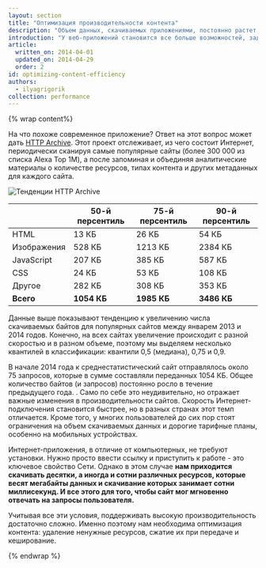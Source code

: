 ```yaml
---
layout: section
title: "Оптимизация производительности контента"
description: "Объем данных, скачиваемых приложениями, постоянно растет. Чтобы их производительность всегда оставалась высокой, нам нужно оптимизировать каждый байт данных."
introduction: "У веб-приложений становится все больше возможностей, задач и функций. Однако чем разнообразнее контент, тем больше данных приходится скачивать. Чтобы производительность приложений всегда оставалась высокой, нам нужно оптимизировать каждый байт данных."
article:
  written_on: 2014-04-01
  updated_on: 2014-04-29
  order: 2
id: optimizing-content-efficiency
authors:
  - ilyagrigorik
collection: performance
---
```


{% wrap content%}

<style>
  img, video, object {
    max-width: 100%;
  }

  img.center {
    display: block;
    margin-left: auto;
    margin-right: auto;
  }
</style>

На что похоже современное приложение? Ответ на этот вопрос может дать [HTTP Archive](http://httparchive.org/). Этот проект отслеживает, из чего состоит Интернет, периодически сканируя самые популярные сайты (более 300 000 из списка Alexa Top 1M), а после запоминая и объединяя аналитические материалы о количестве ресурсов, типах контента и других метаданных для каждого сайта.

<img src="images/http-archive-trends.png" class="center" alt="Тенденции HTTP Archive">

<table class="table-4">
<colgroup><col span="1"><col span="1"><col span="1"><col span="1"></colgroup>
<thead>
  <tr>
    <th></th>
    <th>50-й персентиль</th>
    <th>75-й персентиль</th>
    <th>90-й персентиль</th>
  </tr>
</thead>
<tr>
  <td data-th="тип">HTML</td>
  <td data-th="50%">13 КБ</td>
  <td data-th="75%">26 КБ</td>
  <td data-th="90%">54 КБ</td>
</tr>
<tr>
  <td data-th="тип">Изображения</td>
  <td data-th="50%">528 КБ</td>
  <td data-th="75%">1213 КБ</td>
  <td data-th="90%">2384 КБ</td>
</tr>
<tr>
  <td data-th="тип">JavaScript</td>
  <td data-th="50%">207 КБ</td>
  <td data-th="75%">385 КБ</td>
  <td data-th="90%">587 КБ</td>
</tr>
<tr>
  <td data-th="тип">CSS</td>
  <td data-th="50%">24 КБ</td>
  <td data-th="75%">53 КБ</td>
  <td data-th="90%">108 КБ</td>
</tr>
<tr>
  <td data-th="тип">Другое</td>
  <td data-th="50%">282 КБ</td>
  <td data-th="75%">308 КБ</td>
  <td data-th="90%">353 КБ</td>
</tr>
<tr>
  <td data-th="тип"><strong>Всего</strong></td>
  <td data-th="50%"><strong>1054 КБ</strong></td>
  <td data-th="75%"><strong>1985 КБ</strong></td>
  <td data-th="90%"><strong>3486 КБ</strong></td>
</tr>
</table>

Данные выше показывают тенденцию к увеличению числа скачиваемых байтов для популярных сайтов между январем 2013 и 2014 годов. Конечно, на всех сайтах увеличение происходит с разной скоростью и в разном объеме, поэтому мы выделяем несколько квантилей в классификации: квантили 0,5 (медиана), 0,75 и 0,9.

В начале 2014 года к среднестатистический сайт  отправлялось около 75 запросов, которые в сумме составляли переданных 1054 КБ. Общее количество байтов (и запросов) постоянно росло в течение предыдущего года. . Само по себе это неудивительно, но отражает важные изменения в производительности сайтов. Скорость Интернет-подключения становится быстрее, но в разных странах этот темп отличается. Кроме того, у многих пользователей до сих пор стоят ограничения на объем скачиваемых данных и дорогие тарифные планы, особенно на мобильных устройствах.

Интернет-приложения, в отличие от компьютерных, не требуют установки. Нужно просто ввести ссылку и приступить к работе - это ключевое свойство Сети. Однако в этом случае **нам приходится скачивать десятки, а иногда и сотни различных ресурсов, которые весят мегабайты данных и скачивание которых занимает сотни миллисекунд. И все этого для того, чтобы сайт мог мгновенно отвечать на запросы пользователя.**

Учитывая все эти условия, поддерживать высокую производительность достаточно сложно. Именно поэтому нам необходима оптимизация контента: удаление ненужные ресурсов, сжатие их при передаче и кеширование.

{% endwrap %}

